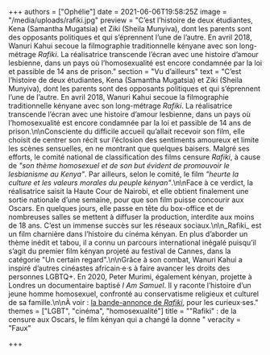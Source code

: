 +++
authors = ["Ophélie"]
date = 2021-06-06T19:58:25Z
image = "/media/uploads/rafiki.jpg"
preview = "C’est l’histoire de deux étudiantes, Kena (Samantha Mugatsia) et Ziki (Sheila Munyiva), dont les parents sont des opposants politiques et qui s’éprennent l’une de l’autre. En avril 2018, Wanuri Kahui secoue la filmographie traditionnelle kényane avec son long-métrage _Rafiki_. La réalisatrice transcende l’écran avec une histoire d’amour lesbienne, dans un pays où l’homosexualité est encore condamnée par la loi et passible de 14 ans de prison."
section = "Vu d’ailleurs"
text = "C’est l’histoire de deux étudiantes, Kena (Samantha Mugatsia) et Ziki (Sheila Munyiva), dont les parents sont des opposants politiques et qui s’éprennent l’une de l’autre. En avril 2018, Wanuri Kahui secoue la filmographie traditionnelle kényane avec son long-métrage _Rafiki_. La réalisatrice transcende l’écran avec une histoire d’amour lesbienne, dans un pays où l’homosexualité est encore condamnée par la loi et passible de 14 ans de prison.\n\nConsciente du difficile accueil qu’allait recevoir son film, elle choisit de centrer son récit sur l’éclosion des sentiments amoureux et limite les scènes sensuelles, en ne montrant que quelques baisers. Malgré ses efforts, le comité national de classification des films censure _Rafiki_, à cause de _\"son thème homosexuel et de son but évident de promouvoir le lesbianisme au Kenya\"_. Par ailleurs, selon le comité, le film _\"heurte la culture et les valeurs morales du peuple kényan\"_.\n\nFace à ce verdict, la réalisatrice saisit la Haute Cour de Nairobi, et elle obtient finalement une sortie nationale d’une semaine, pour que son film puisse concourir aux Oscars. En quelques jours, elle passe en tête du box-office et de nombreuses salles se mettent à diffuser la production, interdite aux moins de 18 ans. C’est un immense succès sur les réseaux sociaux.\n\n_Rafiki_ est un film charnière dans l’histoire du cinéma kényan. En plus d’aborder un thème inédit et tabou, il a connu un parcours international inégalé puisqu’il s’agit du premier film kényan projeté au festival de Cannes, dans la catégorie \"Un certain regard\".\n\nGrâce à son combat, Wanuri Kahui a inspiré d’autres cinéastes africain·e·s à faire avancer les droits des personnes LGBTQ+. En 2020, Peter Murimi, également kényan, projette à Londres un documentaire baptisé _I Am Samuel_. Il y raconte l’histoire d’un jeune homme homosexuel, confronté au conservatisme religieux et culturel de sa famille.\n\nÀ voir&nbsp;: [la bande-annonce de _Rafiki_](https://www.youtube.com/watch?v=OShd8rnUvig), pour les curieux·ses."
themes = ["LGBT", "cinéma", "homosexualité"]
title = "\"Rafiki\"&nbsp;: de la censure aux Oscars, le film kényan qui a changé la donne "
veracity = "Faux"

+++
